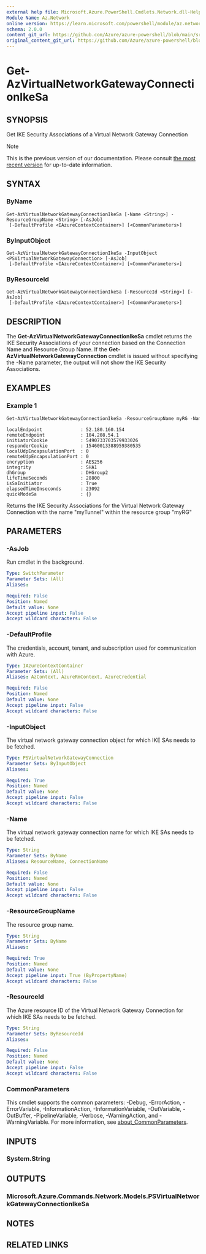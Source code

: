 ```yaml
---
external help file: Microsoft.Azure.PowerShell.Cmdlets.Network.dll-Help.xml
Module Name: Az.Network
online version: https://learn.microsoft.com/powershell/module/az.network/get-azvirtualnetworkgatewayconnectionikesa
schema: 2.0.0
content_git_url: https://github.com/Azure/azure-powershell/blob/main/src/Network/Network/help/Get-AzVirtualNetworkGatewayConnectionIkeSa.md
original_content_git_url: https://github.com/Azure/azure-powershell/blob/main/src/Network/Network/help/Get-AzVirtualNetworkGatewayConnectionIkeSa.md
---
```


# Get-AzVirtualNetworkGatewayConnectionIkeSa

## SYNOPSIS
Get IKE Security Associations of a Virtual Network Gateway Connection

> [!NOTE]
>This is the previous version of our documentation. Please consult [the most recent version](/powershell/module/az.network/get-azvirtualnetworkgatewayconnectionikesa) for up-to-date information.

## SYNTAX

### ByName
```
Get-AzVirtualNetworkGatewayConnectionIkeSa [-Name <String>] -ResourceGroupName <String> [-AsJob]
 [-DefaultProfile <IAzureContextContainer>] [<CommonParameters>]
```

### ByInputObject
```
Get-AzVirtualNetworkGatewayConnectionIkeSa -InputObject <PSVirtualNetworkGatewayConnection> [-AsJob]
 [-DefaultProfile <IAzureContextContainer>] [<CommonParameters>]
```

### ByResourceId
```
Get-AzVirtualNetworkGatewayConnectionIkeSa [-ResourceId <String>] [-AsJob]
 [-DefaultProfile <IAzureContextContainer>] [<CommonParameters>]
```

## DESCRIPTION
The **Get-AzVirtualNetworkGatewayConnectionIkeSa** cmdlet returns the IKE Security Associations of your connection based on the Connection Name and Resource Group Name.
If the **Get-AzVirtualNetworkGatewayConnection** cmdlet is issued without specifying the -Name parameter, the output will not show the IKE Security Associations.

## EXAMPLES

### Example 1
```powershell
Get-AzVirtualNetworkGatewayConnectionIkeSa -ResourceGroupName myRG -Name myTunnel
```

```output
localEndpoint              : 52.180.160.154
remoteEndpoint             : 104.208.54.1
initiatorCookie            : 5490733703579933026
responderCookie            : 15460013388959380535
localUdpEncapsulationPort  : 0
remoteUdpEncapsulationPort : 0
encryption                 : AES256
integrity                  : SHA1
dhGroup                    : DHGroup2
lifeTimeSeconds            : 28800
isSaInitiator              : True
elapsedTimeInseconds       : 23092
quickModeSa                : {}
```

Returns the IKE Security Associations for the Virtual Network Gateway Connection with the name "myTunnel" within the resource group "myRG"

## PARAMETERS

### -AsJob
Run cmdlet in the background.

```yaml
Type: SwitchParameter
Parameter Sets: (All)
Aliases:

Required: False
Position: Named
Default value: None
Accept pipeline input: False
Accept wildcard characters: False
```

### -DefaultProfile
The credentials, account, tenant, and subscription used for communication with Azure.

```yaml
Type: IAzureContextContainer
Parameter Sets: (All)
Aliases: AzContext, AzureRmContext, AzureCredential

Required: False
Position: Named
Default value: None
Accept pipeline input: False
Accept wildcard characters: False
```

### -InputObject
The virtual network gateway connection object for which IKE SAs needs to be fetched.

```yaml
Type: PSVirtualNetworkGatewayConnection
Parameter Sets: ByInputObject
Aliases:

Required: True
Position: Named
Default value: None
Accept pipeline input: False
Accept wildcard characters: False
```

### -Name
The virtual network gateway connection name for which IKE SAs needs to be fetched.

```yaml
Type: String
Parameter Sets: ByName
Aliases: ResourceName, ConnectionName

Required: False
Position: Named
Default value: None
Accept pipeline input: False
Accept wildcard characters: False
```

### -ResourceGroupName
The resource group name.

```yaml
Type: String
Parameter Sets: ByName
Aliases:

Required: True
Position: Named
Default value: None
Accept pipeline input: True (ByPropertyName)
Accept wildcard characters: False
```

### -ResourceId
The Azure resource ID of the Virtual Network Gateway Connection for which IKE SAs needs to be fetched.

```yaml
Type: String
Parameter Sets: ByResourceId
Aliases:

Required: False
Position: Named
Default value: None
Accept pipeline input: False
Accept wildcard characters: False
```

### CommonParameters
This cmdlet supports the common parameters: -Debug, -ErrorAction, -ErrorVariable, -InformationAction, -InformationVariable, -OutVariable, -OutBuffer, -PipelineVariable, -Verbose, -WarningAction, and -WarningVariable. For more information, see [about_CommonParameters](http://go.microsoft.com/fwlink/?LinkID=113216).

## INPUTS

### System.String

## OUTPUTS

### Microsoft.Azure.Commands.Network.Models.PSVirtualNetworkGatewayConnectionIkeSa

## NOTES

## RELATED LINKS
